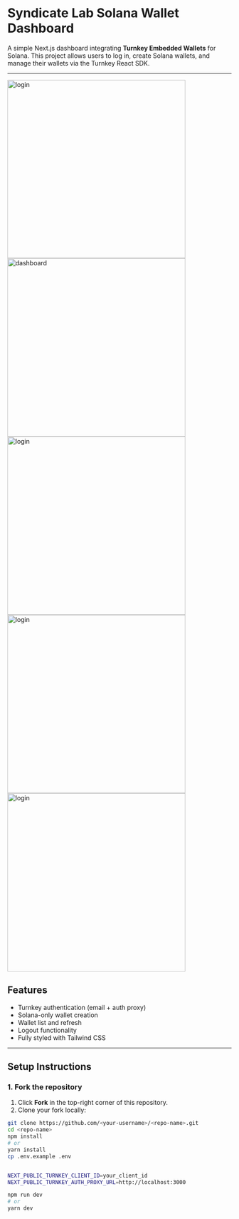 # Syndicate Lab Solana Wallet Dashboard

A simple Next.js dashboard integrating **Turnkey Embedded Wallets** for Solana. This project allows users to log in, create Solana wallets, and manage their wallets via the Turnkey React SDK.

---


<img src="screenshots/0.png" alt="login" width="400"/>


<img src="screenshots/1.png" alt="dashboard" width="400"/>
<img src="screenshots/2.png" alt="login" width="400"/>
<img src="screenshots/4.png" alt="login" width="400"/>
<img src="screenshots/5.png" alt="login" width="400"/>



## Features

- Turnkey authentication (email + auth proxy)
- Solana-only wallet creation
- Wallet list and refresh
- Logout functionality
- Fully styled with Tailwind CSS

---

## Setup Instructions

### 1. Fork the repository

1. Click **Fork** in the top-right corner of this repository.
2. Clone your fork locally:

```bash
git clone https://github.com/<your-username>/<repo-name>.git
cd <repo-name>
npm install
# or
yarn install
cp .env.example .env


NEXT_PUBLIC_TURNKEY_CLIENT_ID=your_client_id
NEXT_PUBLIC_TURNKEY_AUTH_PROXY_URL=http://localhost:3000

npm run dev
# or
yarn dev

